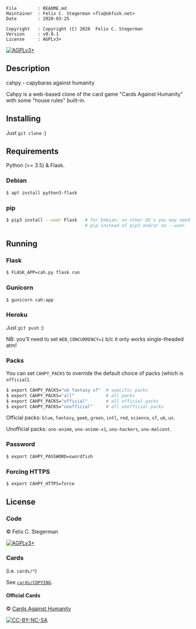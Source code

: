 <!-- {{{1 -->

    File        : README.md
    Maintainer  : Felix C. Stegerman <flx@obfusk.net>
    Date        : 2020-03-25

    Copyright   : Copyright (C) 2020  Felix C. Stegerman
    Version     : v0.0.1
    License     : AGPLv3+

<!-- }}}1 -->

<!-- TODO: badges -->

[![AGPLv3+](https://img.shields.io/badge/license-AGPLv3+-blue.svg)](https://www.gnu.org/licenses/agpl-3.0.html)

## Description

cahpy - capybaras against humanity

Cahpy is a web-based clone of the card game "Cards Against Humanity"
with some "house rules" built-in.

## Installing

Just `git clone` :)

## Requirements

Python (>= 3.5) & Flask.

### Debian

```bash
$ apt install python3-flask
```

### pip

```bash
$ pip3 install --user Flask   # for Debian; on other OS's you may need
                              # pip instead of pip3 and/or no --user
```

## Running

### Flask

```bash
$ FLASK_APP=cah.py flask run
```

### Gunicorn

```bash
$ gunicorn cah:app
```

### Heroku

Just `git push` :)

NB: you'll need to set `WEB_CONCURRENCY=1` b/c it only works
single-theaded atm!

### Packs

You can set `CAHPY_PACKS` to override the default choice of packs
(which is `official`).

```bash
$ export CAHPY_PACKS="uk fantasy sf"  # specific packs
$ export CAHPY_PACKS="all"            # all packs
$ export CAHPY_PACKS="official"       # all official packs
$ export CAHPY_PACKS="unofficial"     # all unofficial packs
```

Official packs: `blue`, `fantasy`, `geek`, `green`, `intl`, `red`,
`science`, `sf`, `uk`, `us`.

Unofficial packs: `uno-anime`, `uno-anime-x1`, `uno-hackers`,
`uno-malcont`.

### Password

```bash
$ export CAHPY_PASSWORD=swordfish
```

### Forcing HTTPS

```bash
$ export CAHPY_HTTPS=force
```

## License

### Code

© Felix C. Stegerman

[![AGPLv3+](https://www.gnu.org/graphics/agplv3-155x51.png)](https://www.gnu.org/licenses/agpl-3.0.html)

### Cards

(i.e. `cards/*`)

See [`cards/COPYING`](cards/COPYING).

#### Official Cards

© [Cards Against Humanity](https://www.cardsagainsthumanity.com)

[![CC-BY-NC-SA](https://licensebuttons.net/l/by-nc-sa/2.0/88x31.png)](https://creativecommons.org/licenses/by-nc-sa/2.0/)

<!-- vim: set tw=70 sw=2 sts=2 et fdm=marker : -->
